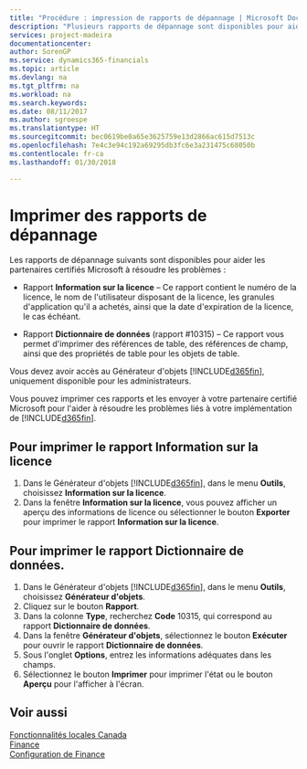 ```yaml
---
title: "Procédure : impression de rapports de dépannage | Microsoft Docs"
description: "Plusieurs rapports de dépannage sont disponibles pour aider les partenaires certifiés Microsoft à résoudre les problèmes."
services: project-madeira
documentationcenter: 
author: SorenGP
ms.service: dynamics365-financials
ms.topic: article
ms.devlang: na
ms.tgt_pltfrm: na
ms.workload: na
ms.search.keywords: 
ms.date: 08/11/2017
ms.author: sgroespe
ms.translationtype: HT
ms.sourcegitcommit: bec0619be0a65e3625759e13d2866ac615d7513c
ms.openlocfilehash: 7e4c3e94c192a69295db3fc6e3a231475c68050b
ms.contentlocale: fr-ca
ms.lasthandoff: 01/30/2018

---
```

# <a name="print-troubleshooting-reports"></a>Imprimer des rapports de dépannage
Les rapports de dépannage suivants sont disponibles pour aider les partenaires certifiés Microsoft à résoudre les problèmes :  

-   Rapport **Information sur la licence** – Ce rapport contient le numéro de la licence, le nom de l'utilisateur disposant de la licence, les granules d'application qu'il a achetés, ainsi que la date d'expiration de la licence, le cas échéant.  

-   Rapport **Dictionnaire de données** (rapport #10315) – Ce rapport vous permet d'imprimer des références de table, des références de champ, ainsi que des propriétés de table pour les objets de table.  

Vous devez avoir accès au Générateur d'objets [!INCLUDE[d365fin](../../includes/d365fin_md.md)], uniquement disponible pour les administrateurs.  

Vous pouvez imprimer ces rapports et les envoyer à votre partenaire certifié Microsoft pour l'aider à résoudre les problèmes liés à votre implémentation de [!INCLUDE[d365fin](../../includes/d365fin_md.md)].  

## <a name="to-print-the-license-information-report"></a>Pour imprimer le rapport Information sur la licence  
1.  Dans le Générateur d'objets [!INCLUDE[d365fin](../../includes/d365fin_md.md)], dans le menu **Outils**, choisissez **Information sur la licence**.  
2.  Dans la fenêtre **Information sur la licence**, vous pouvez afficher un aperçu des informations de licence ou sélectionner le bouton **Exporter** pour imprimer le rapport **Information sur la licence**.  

## <a name="to-print-the-data-dictionary-report"></a>Pour imprimer le rapport Dictionnaire de données.  
1.  Dans le Générateur d'objets [!INCLUDE[d365fin](../../includes/d365fin_md.md)], dans le menu **Outils**, choisissez **Générateur d'objets**.  
2.  Cliquez sur le bouton **Rapport**.  
3.  Dans la colonne **Type**, recherchez **Code** 10315, qui correspond au rapport **Dictionnaire de données**.  
4.  Dans la fenêtre **Générateur d'objets**, sélectionnez le bouton **Exécuter** pour ouvrir le rapport **Dictionnaire de données**.  
5.  Sous l'onglet **Options**, entrez les informations adéquates dans les champs.  
6.  Sélectionnez le bouton **Imprimer** pour imprimer l'état ou le bouton **Aperçu** pour l'afficher à l'écran.  

## <a name="see-also"></a>Voir aussi  
[Fonctionnalités locales Canada](canada-local-functionality.md)  
[Finance](../../finance.md)  
[Configuration de Finance](../../finance.md)

